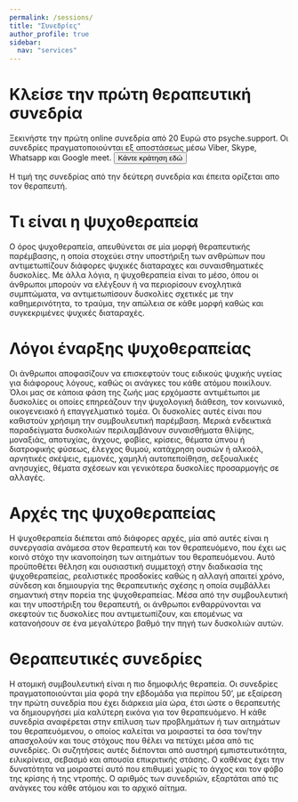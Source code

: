 ```yaml
---
permalink: /sessions/
title: "Συνεδρίες"
author_profile: true
sidebar:
  nav: "services"
---
```


Κλείσε την πρώτη θεραπευτική συνεδρία
==
Ξεκινήστε την πρώτη online συνεδρία από 20 Ευρώ στο psyche.support. Οι συνεδρίες πραγματοποιούνται εξ αποστάσεως μέσω Viber, Skype, Whatsapp και Google meet. <button name="button" onclick="https://calendly.com/psyche-support">Κάντε κράτηση εδώ</button>

Η τιμή της συνεδρίας από την δεύτερη συνεδρία και έπειτα ορίζεται απο τον θεραπευτή.

Τι είναι η ψυχοθεραπεία
==
Ο όρος ψυχοθεραπεία, απευθύνεται σε μία μορφή θεραπευτικής παρέμβασης, η οποία στοχεύει στην υποστήριξη των ανθρώπων που αντιμετωπίζουν διάφορες ψυχικές διαταραχες και συναισθηματικές δυσκολίες. Με άλλα λόγια, η ψυχοθεραπεία είναι το μέσο, όπου οι άνθρωποι μπορούν να ελέγξουν ή να περιορίσουν ενοχλητικά συμπτώματα, να αντιμετωπίσουν δυσκολίες σχετικές με την καθημερινότητα, το τραύμα, την απώλεια σε κάθε μορφή καθώς και συγκεκριμένες ψυχικές διαταραχές. 

Λόγοι έναρξης ψυχοθεραπείας
==
Οι άνθρωποι αποφασίζουν να επισκεφτούν τους ειδικούς ψυχικής υγείας για διάφορους λόγους, καθώς οι ανάγκες του κάθε ατόμου ποικίλουν. Όλοι μας σε κάποια φάση της ζωής μας ερχόμαστε αντιμέτωποι με δυσκολίες οι οποίες επηρεάζουν την ψυχολογική διάθεση, τον κοινωνικό, οικογενειακό ή επαγγελματικό τομέα. Οι δυσκολίες αυτές είναι που καθιστούν χρήσιμη την συμβουλευτική παρέμβαση. Μερικά ενδεικτικά παραδείγματα δυσκολιών περιλαμβάνουν συναισθήματα θλίψης, μοναξιάς, αποτυχίας, άγχους, φοβίες, κρίσεις, θέματα ύπνου ή διατροφικής φύσεως, έλεγχος θυμού, κατάχρηση ουσιών ή αλκοόλ, αρνητικές σκέψεις, εμμονές, χαμηλή αυτοπεποίθηση, σεξουαλικές ανησυχίες, θέματα σχέσεων και γενικότερα δυσκολίες προσαρμογής σε αλλαγές.

Αρχές της ψυχοθεραπείας
==
Η ψυχοθεραπεία διέπεται από διάφορες αρχές, μία από αυτές είναι η συνεργασία ανάμεσα στον θεραπευτή και τον θεραπευόμενο, που έχει ως κοινό στόχο την ικανοποίηση των αιτημάτων του θεραπευόμενου. Αυτό προϋποθέτει θέληση και ουσιαστική συμμετοχή στην διαδικασία της ψυχοθεραπείας, ρεαλιστικές προσδοκίες καθώς η αλλαγή απαιτεί χρόνο, σύνδεση και δημιουργία της θεραπευτικής σχέσης η οποία συμβάλλει σημαντική στην πορεία της ψυχοθεραπείας. Μέσα από την συμβουλευτική και την υποστήριξη του θεραπευτή, οι άνθρωποι ενθαρρύνονται να σκεφτούν τις δυσκολίες που αντιμετωπίζουν, και επομένως να κατανοήσουν σε ένα μεγαλύτερο βαθμό την πηγή των δυσκολιών αυτών. 

Θεραπευτικές συνεδρίες
==
Η ατομική συμβουλευτική είναι η πιο δημοφιλής θεραπεία. Οι συνεδρίες πραγματοποιούνται μία φορά την εβδομάδα για περίπου 50’, με εξαίρεση την πρώτη συνεδρία που έχει διάρκεια μία ώρα, έτσι ώστε ο θεραπευτής να δημιουργήσει μία καλύτερη εικόνα για τον θεραπευόμενο. Η κάθε συνεδρία αναφέρεται στην επίλυση των προβλημάτων ή των αιτημάτων του θεραπευόμενου, ο οποίος καλείται να μοιραστεί τα όσα τον/την απασχολούν και τους στόχους που θέλει να πετύχει μέσα από τις συνεδρίες. Οι συζητήσεις αυτές διέπονται από αυστηρή εμπιστευτικότητα, ειλικρίνεια, σεβασμό και απουσία επικριτικής στάσης. Ο καθένας έχει την δυνατότητα να μοιραστεί αυτό που επιθυμεί χωρίς το άγχος και τον φόβο της κρίσης ή της ντροπής. Ο αριθμός των συνεδριών, εξαρτάται από τις ανάγκες του κάθε ατόμου και το αρχικό αίτημα. 



